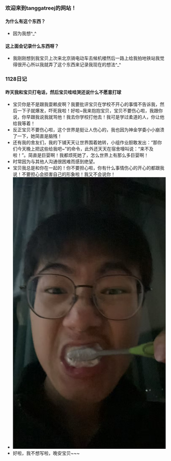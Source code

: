 ### 欢迎来到tanggatreej的网站！
#### 为什么有这个东西？
- 因为我想^_^
#### 这上面会记录什么东西呀？
- 我刚刚想到我宝贝上次来北京骑电动车去候机楼然后一路上给我拍地铁站我觉得很开心所以我就弄了这个东西来记录我现在的想法^_^

### 1128日记
#### 昨天我和宝贝打电话，然后宝贝哇哇哭还说什么不愿意打球
- 宝贝你是不是跟我耍赖皮啊？我要批评宝贝在学校不开心的事情不告诉我，然后一下子就爆发，吓死我啦！好啦~我来抱抱宝贝，宝贝不要伤心啦，我跟你说，你早跟我说我就骂他！我去你学校打他去！我可是学过柔道的人，你让他给我等着！
- 反正宝贝不要伤心啦，这个世界是挺让人伤心的，我也因为神金学委小小崩溃了一下，她简直是脑残！
- 还有我的舍友们，我的下铺天天让世界围着她转，小组作业胆敢发出：“那你们今天晚上把这些给我吧~”的命令，此外还天天在宿舍嚎叫说：“来不及啦！”。简直是巨婴啊！我都烦死她了，怎么世界上有那么多巨婴啊！
- 时常因为与其他人沟通很困难而感到绝望。
- 宝贝我总是和你在一起的！你不要担心啦，你有什么事情伤心的开心的都跟我说！不要担心会损害自己的形象啦！我又不会说你！
- !["宝贝刷牙.png"](https://github.com/fr1dge-73/tanggatreej.github.io/blob/master/img/%E5%AE%9D%E8%B4%9D%E5%88%B7%E7%89%99.png)
- 好啦，我不想写啦，晚安宝贝~~~
